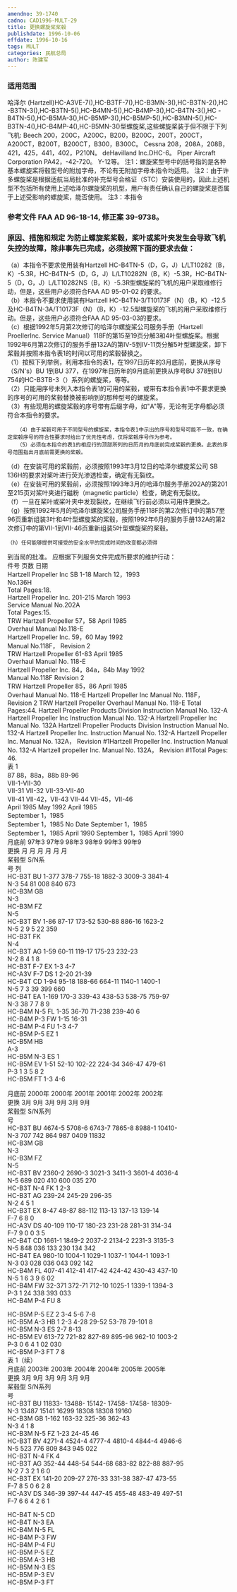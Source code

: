 ```yaml
---
amendno: 39-1740  
cadno: CAD1996-MULT-29  
title: 更换螺旋桨桨毂  
publishdate: 1996-10-06  
effdate: 1996-10-16  
tags: MULT  
categories: 民航总局  
author: 陈建军  
---
```

  
### 适用范围  
哈泽尔 (Hartzell)HC-A3VE-7(),HC-B3TF-7(),HC-B3MN-3(),HC-B3TN-2(),HC -B3TN-3(),HC-B3TN-5(),HC-B4MN-5(),HC-B4MP-3(),HC-B4TN-3(),HC -B4TN-5(),HC-B5MA-3(),HC-B5MP-3(),HC-B5MP-5(),HC-B3MN-5(),HC-B3TN-4(),HC-B4MP-4(),HC-B5MN-3()型螺旋桨,这些螺旋桨装于但不限于下列飞机:
Beech 200，200C，A200C，B200，B200C，200T，200CT，A200CT，B200T，B200CT，B300，B300C。
Cessna 208，208A，208B，421，425，441，402，P210N。
deHavilland Inc.DHC-6。
Piper Aircraft Corporation PA42，-42-720。
Y-12等。
注1：螺旋桨型号中的括号指的是各种基本螺旋桨将毂型号的附加字母，不论有无附加字母本指令均适用。
注2：由于许多螺旋桨是根据适航当局批准的补充型号合格证（STC）安装使用的，因此上述机型不包括所有使用上述哈泽尔螺旋桨的机型，用户有责任确认自己的螺旋桨是否属于上述受影响的螺旋桨，能否使用。
注3：本指令  
  
<!--more-->  
### 参考文件    FAA AD 96-18-14, 修正案 39-9738。  
  
### 原因、措施和规定 为防止螺旋桨桨毂，桨叶或桨叶夹发生会导致飞机失控的故障，除非事先已完成，必须按照下面的要求去做：  
（a）本指令不要求使用装有Hartzell HC-B4TN-5（D，G，J）L/LT10282（B，K）-5.3R，HC-B4TN-5（D，G，J）L/LT10282N（B，K）-5.3R，HC-B4TN-5（D，G，J）L/LT10282NS（B，K）-5.3R型螺旋桨的飞机的用户采取维修行动，但是，这些用户必须符合FAA AD 95-01-02 的要求。  
（b）本指令不要求使用装有Hartzell HC-B4TN-3/T10173F（N）（B，K）-12.5及HC-B4TN-3A/T10173F（N）（B，K）-12.5型螺旋桨的飞机的用户采取维修行动。但是，这些用户必须符合FAA AD 95-03-03的要求。  
（c）根据1992年5月第2次修订的哈泽尔螺旋桨公司服务手册（Hartzell ProellerInc. Service Manual）118F的第15至19页分解3和4叶型螺旋桨。根据1992年6月第2次修订的服务手册132A的第IV-5到IV-11页分解5叶型螺旋桨，卸下桨毂并按照本指令表1的时间以可用的桨毂替换之。  
（1）按照下列举例，利用本指令的表1，在1997日历年的3月底前，更换从序号（S/N's）BU 1到BU 377，在1997年日历年的9月底前更换从序号BU 378到BU 754的HC-B3TB-3（）系列的螺旋桨，等等。  
       （2）只能用序号未列入本指令表1的可用的桨毂，或带有本指令表1中不要求更换的序号的可用的桨毂替换被影响到的那种型号的螺旋桨。  
       （3）有些现用的螺旋桨毂的序号带有后缀字母，如"A"等，无论有无字母都必须符合本指令的要求。  
  
       （4）由于桨毂可用于不同型号的螺旋桨，本指令表1中示出的序号和型号可能不一致，在确定桨毂序号的符合性要求时给出了优先性考虑，仅将桨毂序号作为参考。  
       （5）必须在本指令的表1的相应行的顶部所列的日历月的月底前完成桨毂的更换。此表的序号范围指出月底前需更换的桨毂。  
（d）在安装可用的桨毂前，必须按照1993年3月12日的哈泽尔螺旋桨公司 SB 136H的要求对桨叶进行荧光渗透检查，确定有无裂纹。  
（e）在安装可用的桨毂前，必须按照1993年3月的哈泽尔服务手册202A的第201至215页对桨叶夹进行磁粉（magnetic particle）检查，确定有无裂纹。  
    （f）一旦在桨叶或桨叶夹中发现裂纹，在继续飞行前必须以可用件更换之。  
    （g）按照1992年5月的哈泽尔螺旋桨公司服务手册118F的第2次修订中的第57至96页重新组装3叶和4叶型螺旋桨的桨毂，按照1992年6月的服务手册132A的第2次修订中的第VII-1到VII-46页重新组装5叶型螺旋桨的桨毂。  
  
    （h）任何能够提供可接受的安全水平的完成时间的改变都必须得  
到当局的批准。 应根据下列服务文件完成所要求的维护行动：  
件号  页数  日期  
Hartzell Propeller Inc SB  1-18  March 12，1993  
No.136H  
Total Pages:18.  
Hartzell Propeller Inc.  201-215  March 1993  
Service Manual No.202A  
Total Pages:15.  
TRW Hartzell Propeller  57，58  April 1985  
Overhaul Manual No.118-E  
Hartzell Propeller Inc.  59，60  May 1992  
Manual No.118F， Revision 2  
TRW Hartzell Propeller  61-83  April 1985  
Overhaul Manual No. 118-E  
Hartzell Propeller Inc.  84，84a，84b  May 1992  
Manual No.118F Revision 2  
TRW Hartzell Propeller  85，86  April 1985  
Overhaul Manual No. 118-E Hartzell Propeller Inc Manual No. 118F， Revision 2 TRW Hartzell Propeller Overhaul Manual No. 118-E Total Pages:44. Hartzell Propeller Products Division Instruction Manual No. 132-A Hartzell Propeller Inc Instruction Manual No. 132-A Hartzell Propeller Inc Manual No. 132A Hartzell Propeller Products Division Instruction Manual No. 132-A Hartzell Propeller Inc. Instruction Manual No. 132-A Hartzell Propeller Inc. Manual No. 132A， Revision #1Hartzell Propeller Inc. Instruction Manual No. 132-A Hartzell propeller Inc. Manual No. 132A， Revision #1Total Pages: 46.  
表 1  
87 88，88a，88b 89-96  
VII-1-VII-30  
VII-31 VII-32 VII-33-VII-40  
VII-41 VII-42，VII-43 VII-44 VII-45，VII-46  
April 1985 May 1992 April 1985  
September 1，1985  
September 1，1985 No Date September 1，1985  
September 1，1985 April 1990 September 1，1985 April 1990  
月底前 97年3 97年9 98年3 98年9 99年3 99年9  
更换  月  月  月  月  月  月  
桨毂型 S/N系  
号  列  
HC-B3T  BU  1-377  378-7  755-18  1882-3  3009-3  3841-4  
N-3  54  81  008  840  673  
HC-B3M  GB  
N-3  
HC-B3M  FZ  
N-5  
HC-B3T  BV  1-86  87-17  173-52  530-88  886-16  1623-2  
N-5  2  9  5  22  359  
HC-B3T  FK  
N-4  
HC-B3T  AG  1-59  60-11  119-17  175-23  232-23  
N-2  8  4  1  8  
HC-B3T F-7  EX  1-3  4-7  
HC-A3V F-7  DS  1  2-20  21-39  
HC-B4T  CD  1-94  95-18  188-66  664-11  1140-1  1400-1  
N-5  7  3  39  399  660  
HC-B4T  EA  1-169  170-3  339-43  438-53  538-75  759-97  
N-3  38  7  7  8  9  
HC-B4M N-5  FL  1-35  36-70  71-238  239-40 6  
HC-B4M P-3  FW  1-15  16-31  
HC-B4M P-4  FU  1-3  4-7  
HC-B5M P-5  EZ  1  
HC-B5M  HB  
A-3  
HC-B5M N-3  ES  1  
HC-B5M  EV  1-51  52-10  102-22  224-34  346-47  479-61  
P-3  1  3  5  8  2  
HC-B5M  FT  1-3  4-6  
  
月底前 2000年 2000年 2001年 2001年 2002年 2002年  
更换  3月  9月  3月  9月  3月  9月  
桨毂型 S/N系列  
号  
HC-B3T  BU  4674-5  5708-6  6743-7  7865-8  8988-1  10410-  
N-3  707  742  864  987  0409  11832  
HC-B3M  GB  
N-3  
HC-B3M  FZ  
N-5  
HC-B3T  BV  2360-2  2690-3  3021-3  3411-3  3601-4  4036-4  
N-5  689  020  410  600  035  270  
HC-B3T N-4  FK  1  2-3  
HC-B3T  AG  239-24  245-29  296-35  
N-2  4  5  1  
HC-B3T  EX  8-47  48-87  88-112  113-13  137-13  139-14  
F-7  6  8  0  
HC-A3V  DS  40-109  110-17  180-23  231-28  281-31  314-34  
F-7  9  0  0  3  5  
HC-B4T  CD  1661-1  1849-2  2037-2  2134-2  2231-3  3135-3  
N-5  848  036  133  230  134  342  
HC-B4T  EA  980-10  1004-1  1029-1  1037-1  1044-1  1093-1  
N-3  03  028  036  043  092  142  
HC-B4M  FL  407-41  412-41  417-42  424-42  430-43  437-10  
N-5  1  6  3  9  6  02  
HC-B4M  FW  32-371  372-71  712-10  1025-1  1339-1  1394-3  
P-3  1  24  338  393  033  
HC-B4M P-4  FU  8  
  
HC-B5M P-5  EZ  2  3-4  5-6  7-8  
HC-B5M A-3  HB  1  2-3  4-28  29-52  53-78  79-101 8  
HC-B5M N-3  ES  2-7  8-13  
HC-B5M  EV  613-72  721-82  827-89  895-96  962-10  1003-2  
P-3  0  6  4  1  02  030  
HC-B5M P-3  FT  7  8  
表 1（续）  
月底前 2003年 2003年 2004年 2004年 2005年 2005年  
更换  3月  9月  3月  9月  3月  9月  
桨毂型 S/N系列  
号  
HC-B3T  BU  11833- 13488- 15142- 17458- 17458- 18309-  
N-3  13487  15141  16299  18308  18308  19160  
HC-B3M  GB  1-162  163-32  325-36  362-43  
N-3  4  1  8  
HC-B3M N-5  FZ  1-23  24-45  46  
HC-B3T  BV  4271-4  4524-4  4777-4  4810-4  4844-4  4946-6  
N-5  523  776  809  843  945  022  
HC-B3T N-4  FK  4  
HC-B3T  AG  352-44  448-54  544-68  683-82  822-88  887-95  
N-2  7  3  2  1  6  0  
HC-B3T  EX  141-20  209-27  276-33  331-38  387-47  473-55  
F-7  8  5  0  6  2  8  
HC-A3V  DS  346-39  397-44  447-45  455-48  483-49  497-51  
F-7  6  6  4  2  6  1  
  
HC-B4T N-5  CD  
HC-B4T N-3  EA  
HC-B4M N-5  FL  
HC-B4M P-3  FW  
HC-B4M P-4  FU  
HC-B5M P-5  EZ  
HC-B5M A-3  HB  
HC-B5M N-3  ES  
HC-B5M P-3  EV  
HC-B5M P-3  FT  
  
